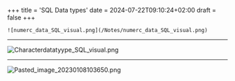 +++
title = 'SQL Data types'
date = 2024-07-22T09:10:24+02:00
draft = false
+++

    ![numerc_data_SQL_visual.png](/Notes/numerc_data_SQL_visual.png)

----
![Characterdatatyype_SQL_visual.png](/Notes/Characterdatatyype_SQL_visual.png)

---
![Pasted_image_20230108103650.png](/Notes/Pasted_image_20230108103650.png)